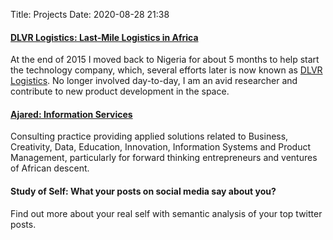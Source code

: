 Title: Projects
Date: 2020-08-28 21:38


#### [DLVR Logistics: Last-Mile Logistics in Africa](http://www.dlvr.ng)
At the end of 2015 I moved back to Nigeria for about 5 months to help start the technology company, which, several efforts later is now known as [DLVR Logistics](https://www.dlvr.ng). No longer involved day-to-day, I am an avid researcher and contribute to new product development in the space.

#### [Ajared: Information Services](http://www.ajared.ng)
Consulting practice providing applied solutions related to Business, Creativity, Data, Education, Innovation, Information Systems and Product Management, particularly for forward thinking entrepreneurs and ventures of African descent.


#### Study of Self: What your posts on social media say about you?
Find out more about your real self with semantic analysis of your top twitter posts.